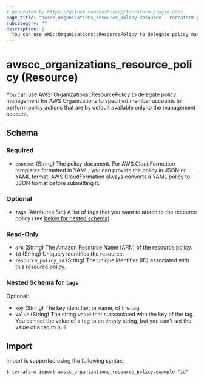 ```yaml
---
# generated by https://github.com/hashicorp/terraform-plugin-docs
page_title: "awscc_organizations_resource_policy Resource - terraform-provider-awscc"
subcategory: ""
description: |-
  You can use AWS::Organizations::ResourcePolicy to delegate policy management for AWS Organizations to specified member accounts to perform policy actions that are by default available only to the management account.
---
```


# awscc_organizations_resource_policy (Resource)

You can use AWS::Organizations::ResourcePolicy to delegate policy management for AWS Organizations to specified member accounts to perform policy actions that are by default available only to the management account.



<!-- schema generated by tfplugindocs -->
## Schema

### Required

- `content` (String) The policy document. For AWS CloudFormation templates formatted in YAML, you can provide the policy in JSON or YAML format. AWS CloudFormation always converts a YAML policy to JSON format before submitting it.

### Optional

- `tags` (Attributes Set) A list of tags that you want to attach to the resource policy (see [below for nested schema](#nestedatt--tags))

### Read-Only

- `arn` (String) The Amazon Resource Name (ARN) of the resource policy.
- `id` (String) Uniquely identifies the resource.
- `resource_policy_id` (String) The unique identifier (ID) associated with this resource policy.

<a id="nestedatt--tags"></a>
### Nested Schema for `tags`

Optional:

- `key` (String) The key identifier, or name, of the tag.
- `value` (String) The string value that's associated with the key of the tag. You can set the value of a tag to an empty string, but you can't set the value of a tag to null.

## Import

Import is supported using the following syntax:

```shell
$ terraform import awscc_organizations_resource_policy.example "id"
```
